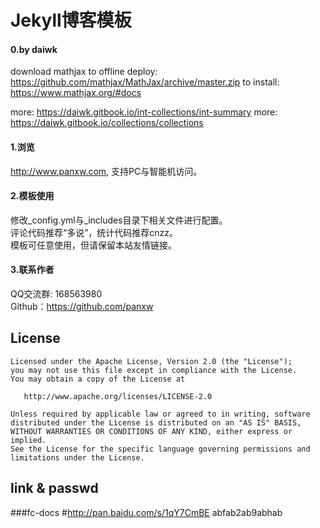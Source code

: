 Jekyll博客模板
================

#### 0.by daiwk
download mathjax to offline deploy:
https://github.com/mathjax/MathJax/archive/master.zip
to install:
https://www.mathjax.org/#docs

more: https://daiwk.gitbook.io/int-collections/int-summary
more: https://daiwk.gitbook.io/collections/collections


#### 1.浏览
http://www.panxw.com, 支持PC与智能机访问。  

#### 2.模板使用
修改_config.yml与_includes目录下相关文件进行配置。  
评论代码推荐“多说”，统计代码推荐cnzz。  
模板可任意使用，但请保留本站友情链接。  

#### 3.联系作者
QQ交流群: 168563980  
Github：https://github.com/panxw  


## License

    Licensed under the Apache License, Version 2.0 (the "License");
    you may not use this file except in compliance with the License.
    You may obtain a copy of the License at

       http://www.apache.org/licenses/LICENSE-2.0

    Unless required by applicable law or agreed to in writing, software
    distributed under the License is distributed on an "AS IS" BASIS,
    WITHOUT WARRANTIES OR CONDITIONS OF ANY KIND, either express or implied.
    See the License for the specific language governing permissions and
    limitations under the License.

## link & passwd
###fc-docs
#http://pan.baidu.com/s/1qY7CmBE  abfab2ab9abhab 
